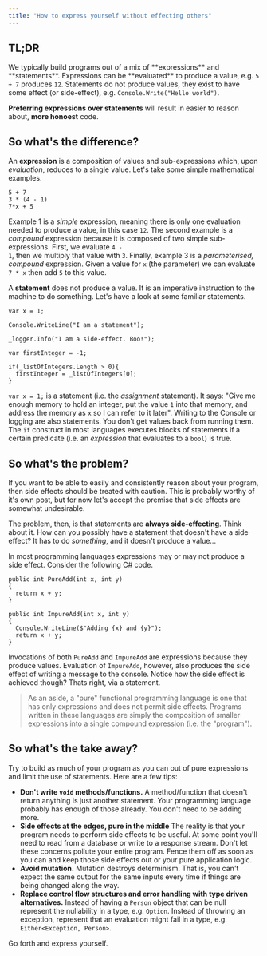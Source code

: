 ```yaml
---
title: "How to express yourself without effecting others"
---
```


## TL;DR

<div class="tldr">
We typically build programs out of a mix of **expressions** and **statements**. Expressions can be **evaluated** to produce a value, e.g. <code class="language-csharp">5 + 7</code> produces <code class="language-csharp">12</code>. Statements do not produce values, they exist to have some effect (or side-effect), e.g. <code class="language-csharp">Console.Write("Hello world")</code>.

**Preferring expressions over statements** will result in easier to reason about, **more honoest** code.

</div>

## So what's the difference?

An **expression** is a composition of values and sub-expressions which, upon *evaluation*, reduces to a single value. Let's take some simple mathematical examples.

<pre><code class="language-csharp">5 + 7
3 * (4 - 1)
7*x + 5
</code></pre>

Example 1 is a *simple* expression, meaning there is only one evaluation needed to produce a value, in this case <code class=language-csharp>12</code>. The second example is a *compound* expression because it is composed of two simple sub-expressions. First, we evaluate <code class=language-csharp>4 - 1</code>, then we multiply that value with <code class=language-csharp>3</code>. Finally, example 3 is a *parameterised, compound* expression. Given a value for <code class=language-csharp>x</code> (the parameter) we can evaluate <code class=language-csharp>7 * x</code> then add <code class=language-csharp>5</code> to this value.

A **statement** does not produce a value. It is an imperative instruction to the machine to do something. Let's have a look at some familiar statements.

<pre id="ex1"><code class="language-csharp">var x = 1;

Console.WriteLine("I am a statement");

_logger.Info("I am a side-effect. Boo!");

var firstInteger = -1;

if(_listOfIntegers.Length > 0){
  firstInteger = _listOfIntegers[0];
}
</code></pre>

<code class="language-csharp">var x = 1;</code> is a statement (i.e. the *assignment* statement).
It says: "Give me enough memory to hold an integer, put the value <code class=language-csharp>1</code> into that memory, and address
the memory as <code class="language-csharp">x</code> so I can refer to it later".
Writing to the Console or logging are also statements. You don't get values back
from running them. The <code class="language-csharp">if</code> construct in most
languages executes blocks of statements if a certain predicate (i.e. an *expression*
that evaluates to a <code class="language-csharp">bool</code>) is true.

## So what's the problem?

If you want to be able to easily and consistently reason about your program, then side effects should be treated with caution. This is probably worthy of it's own post, but for now let's accept the premise that side effects are somewhat undesirable.

The problem, then, is that statements are **always side-effecting**. Think about it. How can you possibly have a statement that doesn't have a side effect? It has to do *something*, and it doesn't produce a value...

In most programming languages expressions may or may not produce a side effect. Consider the following C# code.

<pre id="ex1"><code class="language-csharp">public int PureAdd(int x, int y)
{
  return x + y;
}

public int ImpureAdd(int x, int y)
{
  Console.WriteLine($"Adding {x} and {y}");
  return x + y;
}
</code></pre>

Invocations of both <code class="language-csharp">PureAdd</code> and <code class="language-csharp">ImpureAdd</code> are expressions because they produce values. Evaluation of <code class="language-csharp">ImpureAdd</code>, however, also produces the side effect of writing a message to the console. Notice how the side effect is achieved though? Thats right, via a statement.

> As an aside, a "pure" functional programming language is one that has only expressions and does not permit side effects. Programs written in these languages are simply the composition of smaller expressions into a single compound expression (i.e. the "program").

## So what's the take away?

Try to build as much of your program as you can out of pure expressions and limit the use of statements. Here are a few tips:

* **Don't write <code class=language-csharp>void</code> methods/functions.** A method/function that doesn't return anything is just another statement. Your programming language probably has enough of those already. You don't need to be adding more.
* **Side effects at the edges, pure in the middle** The reality is that your program needs to perform side effects to be useful. At some point you'll need to read from a database or write to a response stream. Don't let these concerns pollute your entire program. Fence them off as soon as you can and keep those side effects out or your pure application logic.
* **Avoid mutation.** Mutation destroys determinism. That is, you can't expect the same output for the same inputs every time if things are being changed along the way.
* **Replace control flow structures and error handling with type driven alternatives.** Instead of having a <code class=language-csharp>Person</code> object that can be null represent the nullability in a type, e.g. <code class=language-csharp>Option<Person></code>. Instead of throwing an exception, represent that an evaluation might fail in a type, e.g. <code class=language-csharp>Either<Exception, Person></code>.

Go forth and express yourself.

